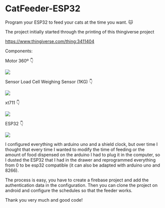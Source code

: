 # CatFeeder-ESP32

Program your ESP32 to feed your cats at the time you want. :cat:

The project initially started through the printing of this thingiverse project

https://www.thingiverse.com/thing:3411404

Components:

Motor 360º :point_down:

![](https://encrypted-tbn0.gstatic.com/images?q=tbn%3AANd9GcSyB-TDoKKnJPtLMTtXqHcsx4P0YIFW2EITWX4VN_eUznpZhaXf&usqp=CAU)

Sensor Load Cell Weighing Sensor (1KG) :point_down:

![](https://robu.in/wp-content/uploads/2017/04/517saYIG0vL._SL1100_.jpg)

xt711 :point_down:

![](https://images-na.ssl-images-amazon.com/images/I/71o%2BzzWUG6L._SL1500_.jpg)

ESP32 :point_down:

![](https://ae01.alicdn.com/kf/HTB1BC5DQFXXXXaFXVXXq6xXFXXXj/ESP32-Rev1-ESP-32-WiFi-Modules-Bluetooth-Dual-ESP-32-ESP-32S-ESP8266.jpg)

I configured everything with arduino uno and a shield clock, but over time I thought that every time I wanted to modify the time of feeding or the amount of food dispensed on the arduino I had to plug it in the computer, so I dusted the ESP32 that I had in the drawer and reprogrammed everything from 0 to be esp32 compatible (it can also be adapted with arduino uno and 8266).

The process is easy, you have to create a firebase project and add the authentication data in the configuration. Then you can clone the project on android and configure the schedules so that the feeder works.

Thank you very much and good code!
